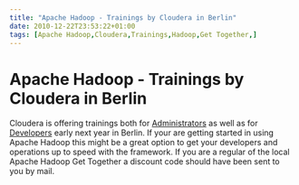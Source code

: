 ```yaml
---
title: "Apache Hadoop - Trainings by Cloudera in Berlin"
date: 2010-12-22T23:53:22+01:00
tags: [Apache Hadoop,Cloudera,Trainings,Hadoop,Get Together,]
---
```


# Apache Hadoop - Trainings by Cloudera in Berlin


Cloudera is offering trainings both for <a href="http://www.eventbrite.com/event/970122663">Administrators</a> as well 
as for <a href="http://www.eventbrite.com/event/970026375">Developers</a> early next year in Berlin. If your are 
getting started in using Apache Hadoop this might be a great option to get your developers and operations up to speed 
with the framework. If you are a regular of the local Apache Hadoop Get Together a discount code should have been sent 
to you by mail.
